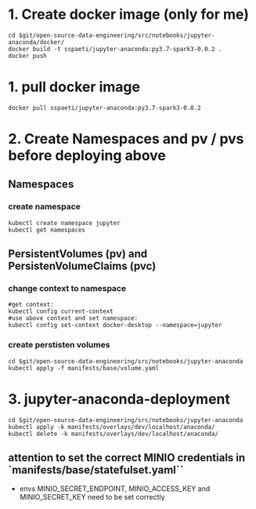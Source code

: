 # 1. Create docker image (only for me)
```
cd $git/open-source-data-engineering/src/notebooks/jupyter-anaconda/docker/
docker build -t sspaeti/jupyter-anaconda:py3.7-spark3-0.0.2 .
docker push
```

# 1. pull docker image
```
docker pull sspaeti/jupyter-anaconda:py3.7-spark3-0.0.2
```

# 2. Create Namespaces and pv / pvs before deploying above
## Namespaces
### create namespace
```
kubectl create namespace jupyter
kubectl get namespaces
```


## PersistentVolumes (pv) and PersistenVolumeClaims (pvc)
### change context to namespace
```
#get context:
kubectl config current-context
#use above context and set namespace:
kubectl config set-context docker-desktop --namespace=jupyter
```
### create perstisten volumes
```
cd $git/open-source-data-engineering/src/notebooks/jupyter-anaconda
kubectl apply -f manifests/base/volume.yaml
```

# 3. jupyter-anaconda-deployment
```
cd $git/open-source-data-engineering/src/notebooks/jupyter-anaconda
kubectl apply -k manifests/overlays/dev/localhost/anaconda/
kubectl delete -k manifests/overlays/dev/localhost/anaconda/
```

## attention to set the correct MINIO credentials in `manifests/base/statefulset.yaml``
* envs MINIO_SECRET_ENDPOINT, MINIO_ACCESS_KEY and MINIO_SECRET_KEY need to be set correctly